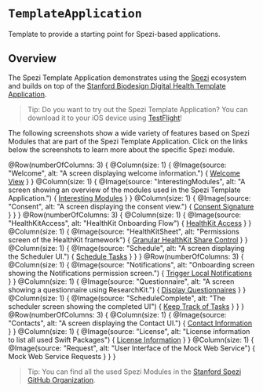 # ``TemplateApplication``

<!--
#
# This source file is part of the Stanford Spezi Template Application open-source project
#
# SPDX-FileCopyrightText: 2023 Stanford University and the project authors (see CONTRIBUTORS.md)
#
# SPDX-License-Identifier: MIT
#       
-->

Template to provide a starting point for Spezi-based applications.

## Overview

The Spezi Template Application demonstrates using the [Spezi](https://github.com/StanfordSpezi/Spezi) ecosystem and builds on top of the [Stanford Biodesign Digital Health Template Application](https://github.com/StanfordBDHG/TemplateApplication).

> Tip: Do you want to try out the Spezi Template Application? You can download it to your iOS device using [TestFlight](https://testflight.apple.com/join/ipEezBY1)!

The following screenshots show a wide variety of features based on Spezi Modules that are part of the Spezi Template Application. Click on the links below the screenshots to learn more about the specific Spezi module.

@Row(numberOfColumns: 3) {
    @Column(size: 1) {
        @Image(source: "Welcome", alt: "A screen displaying welcome information.") {
            [Welcome View](https://spezi.health/SpeziTemplateApplication/documentation/templateapplication/welcome)
        }
    }
    @Column(size: 1) {
        @Image(source: "InterestingModules", alt: "A screen showing an overview of the modules used in the Spezi Template Application.") {
            [Interesting Modules](https://spezi.health/SpeziTemplateApplication/documentation/templateapplication/interestingmodules)
        }
    }
    @Column(size: 1) {
        @Image(source: "Consent", alt: "A screen displaying the consent view.") {
            [Consent Signature](https://spezi.health/SpeziTemplateApplication/documentation/templateapplication/consent)
        }
    }
}
@Row(numberOfColumns: 3) {
    @Column(size: 1) {
        @Image(source: "HealthKitAccess", alt: "HealthKit Onboarding Flow") {
            [HealthKit Access](https://spezi.health/SpeziTemplateApplication/documentation/templateapplication/healthkitpermissions)
        }
    }
    @Column(size: 1) {
        @Image(source: "HealthKitSheet", alt: "Permissions screen of the HealthKit framework") {
            [Granular HealthKit Share Control](https://spezi.health/SpeziTemplateApplication/documentation/templateapplication/healthkitpermissions)
        }
    }
    @Column(size: 1) {
        @Image(source: "Schedule", alt: "A screen displaying the Scheduler UI.") {
            [Schedule Tasks](https://spezi.health/SpeziTemplateApplication/documentation/templateapplication/scheduleview)
        }
    }
}
@Row(numberOfColumns: 3) {
    @Column(size: 1) {
        @Image(source: "Notifications", alt: "Onboarding screen showing the Notifications permission screen.") {
            [Trigger Local Notifications](https://spezi.health/SpeziTemplateApplication/documentation/templateapplication/notificationpermissions)
        }
    }
    @Column(size: 1) {
        @Image(source: "Questionnaire", alt: "A screen showing a questionnaire using ResearchKit.") {
            [Display Questionnaires](https://spezi.health/SpeziTemplateApplication/documentation/templateapplication/scheduleview)
        }
    }
    @Column(size: 1) {
        @Image(source: "ScheduleComplete", alt: "The scheduler screen showing the completed UI") {
            [Keep Track of Tasks](https://spezi.health/SpeziTemplateApplication/documentation/templateapplication/scheduleview)
        }
    }
}
@Row(numberOfColumns: 3) {
    @Column(size: 1) {
        @Image(source: "Contacts", alt: "A screen displaying the Contact UI.") {
            [Contact Information](https://spezi.health/SpeziTemplateApplication/documentation/templateapplication/contacts)
        }
    }
    @Column(size: 1) {
        @Image(source: "License", alt: "License information to list all used Swift Packages") {
            [License Information](https://spezi.health/SpeziTemplateApplication/documentation/templateapplication/licensetype)
        }
    }
    @Column(size: 1) {
        @Image(source: "Request", alt: "User Interface of the Mock Web Service") {
            Mock Web Service Requests
        }
    }
}

> Tip: You can find all the used Spezi Modules in the [Stanford Spezi GitHub Organization](https://github.com/StanfordSpezi).
